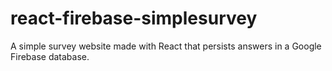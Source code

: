 # react-firebase-simplesurvey
A simple survey website made with React that persists answers in a Google Firebase database.
